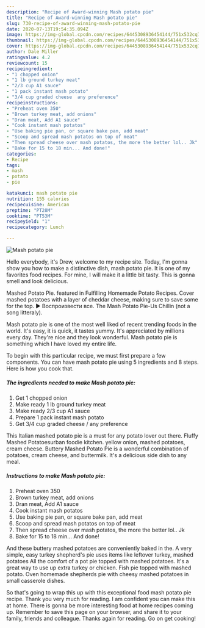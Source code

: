 ```yaml
---
description: "Recipe of Award-winning Mash potato pie"
title: "Recipe of Award-winning Mash potato pie"
slug: 730-recipe-of-award-winning-mash-potato-pie
date: 2020-07-13T19:54:35.094Z
image: https://img-global.cpcdn.com/recipes/6445308936454144/751x532cq70/mash-potato-pie-recipe-main-photo.jpg
thumbnail: https://img-global.cpcdn.com/recipes/6445308936454144/751x532cq70/mash-potato-pie-recipe-main-photo.jpg
cover: https://img-global.cpcdn.com/recipes/6445308936454144/751x532cq70/mash-potato-pie-recipe-main-photo.jpg
author: Dale Miller
ratingvalue: 4.2
reviewcount: 15
recipeingredient:
- "1 chopped onion"
- "1 lb ground turkey meat"
- "2/3 cup A1 sauce"
- "1 pack instant mash potato"
- "3/4 cup graded cheese  any preference"
recipeinstructions:
- "Preheat oven 350"
- "Brown turkey meat, add onions"
- "Dran meat, Add A1 sauce"
- "Cook instant mash potatos"
- "Use baking pie pan, or square bake pan, add meat"
- "Scoop and spread mash potatos on top of meat"
- "Then spread cheese over mash potatos, the more the better lol.. Jk"
- "Bake for 15 to 18 min... And done!"
categories:
- Recipe
tags:
- mash
- potato
- pie

katakunci: mash potato pie 
nutrition: 155 calories
recipecuisine: American
preptime: "PT28M"
cooktime: "PT53M"
recipeyield: "1"
recipecategory: Lunch

---
```



![Mash potato pie](https://img-global.cpcdn.com/recipes/6445308936454144/751x532cq70/mash-potato-pie-recipe-main-photo.jpg)

Hello everybody, it's Drew, welcome to my recipe site. Today, I'm gonna show you how to make a distinctive dish, mash potato pie. It is one of my favorites food recipes. For mine, I will make it a little bit tasty. This is gonna smell and look delicious.

Mashed Potato Pie. featured in Fulfilling Homemade Potato Recipes. Cover mashed potatoes with a layer of cheddar cheese, making sure to save some for the top. ► Воспроизвести все. The Mash Potato Pie-Us Chillin (not a song litteraly).

Mash potato pie is one of the most well liked of recent trending foods in the world. It's easy, it is quick, it tastes yummy. It's appreciated by millions every day. They're nice and they look wonderful. Mash potato pie is something which I have loved my entire life.


To begin with this particular recipe, we must first prepare a few components. You can have mash potato pie using 5 ingredients and 8 steps. Here is how you cook that.

<!--inarticleads1-->

##### The ingredients needed to make Mash potato pie:

1. Get 1 chopped onion
1. Make ready 1 lb ground turkey meat
1. Make ready 2/3 cup A1 sauce
1. Prepare 1 pack instant mash potato
1. Get 3/4 cup graded cheese / any preference


This Italian mashed potato pie is a must for any potato lover out there. Fluffy Mashed Potatoesurban foodie kitchen. yellow onion, mashed potatoes, cream cheese. Buttery Mashed Potato Pie is a wonderful combination of potatoes, cream cheese, and buttermilk. It&#39;s a delicious side dish to any meal. 

<!--inarticleads2-->

##### Instructions to make Mash potato pie:

1. Preheat oven 350
1. Brown turkey meat, add onions
1. Dran meat, Add A1 sauce
1. Cook instant mash potatos
1. Use baking pie pan, or square bake pan, add meat
1. Scoop and spread mash potatos on top of meat
1. Then spread cheese over mash potatos, the more the better lol.. Jk
1. Bake for 15 to 18 min... And done!


And these buttery mashed potatoes are conveniently baked in the. A very simple, easy turkey shepherd&#39;s pie uses items like leftover turkey, mashed potatoes All the comfort of a pot pie topped with mashed potatoes. It&#39;s a great way to use up extra turkey or chicken. Fish pie topped with mashed potato. Oven homemade shepherds pie with cheesy mashed potatoes in small casserole dishes. 

So that's going to wrap this up with this exceptional food mash potato pie recipe. Thank you very much for reading. I am confident you can make this at home. There is gonna be more interesting food at home recipes coming up. Remember to save this page on your browser, and share it to your family, friends and colleague. Thanks again for reading. Go on get cooking!

